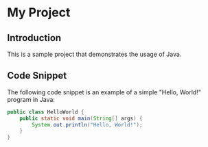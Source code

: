 # My Project

## Introduction

This is a sample project that demonstrates the usage of Java.

## Code Snippet

The following code snippet is an example of a simple "Hello, World!" program in Java:

```java
public class HelloWorld {
    public static void main(String[] args) {
        System.out.println("Hello, World!");
    }
}
